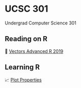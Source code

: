 # UCSC 301
Undergrad Computer Science 301

## Reading on R
📄 [Vectors Advanced R 2019](../reading/Vectors-Advanced_R(2019).pdf)
## Learning R
📈 [Plot Properties](./docs/Plot-Properties)

